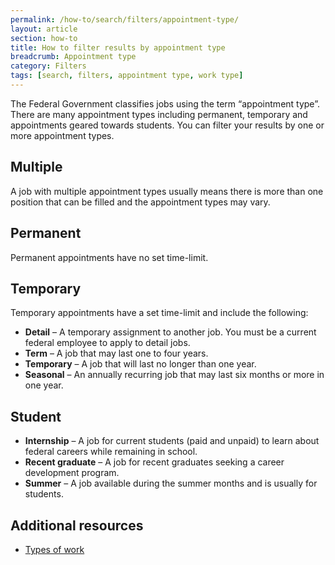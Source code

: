 ```yaml
---
permalink: /how-to/search/filters/appointment-type/
layout: article
section: how-to
title: How to filter results by appointment type
breadcrumb: Appointment type
category: Filters
tags: [search, filters, appointment type, work type]
---
```


The Federal Government classifies jobs using the term “appointment type”.  There are many appointment types including permanent, temporary and appointments geared towards students. You can filter your results by one or more appointment types.

## Multiple
A job with multiple appointment types usually means there is more than one position that can be filled and the appointment types may vary.

## Permanent
Permanent appointments have no set time-limit.  

## Temporary
Temporary appointments have a set time-limit and include the following:
* **Detail** – A temporary assignment to another job.  You must be a current federal employee to apply to detail jobs.  
* **Term** – A job that may last one to four years.
* **Temporary** – A job that will last no longer than one year.
* **Seasonal** – An annually recurring job that may last six months or more in one year. 

## Student 
* **Internship** – A job for current students (paid and unpaid) to learn about federal careers while remaining in school.
* **Recent graduate** – A job for recent graduates seeking a career development program.
* **Summer** – A job available during the summer months and is usually for students.

## Additional resources

* [Types of work](../../../../working-in-government/pay-and-leave/types-of-work/)
